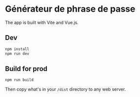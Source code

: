 # Générateur de phrase de passe

The app is built with Vite and Vue.js.

## Dev

```bash
npm install
npm run dev
```

## Build for prod

```bash
npm run build
```

Then copy what's in your `/dist` directory to any web server.
